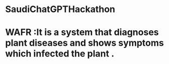 # SaudiChatGPTHackathon
# WAFR :It is a system that diagnoses plant diseases and shows symptoms which infected the plant .
